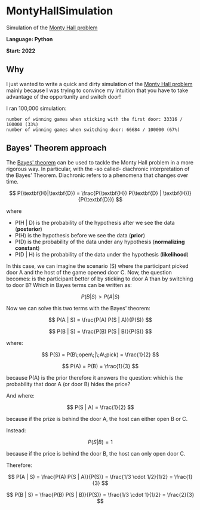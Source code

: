 # MontyHallSimulation
Simulation of the [Monty Hall problem](https://en.wikipedia.org/wiki/Monty_Hall_problem)

**Language: Python**

**Start: 2022**

## Why
I just wanted to write a quick and dirty simulation of the [Monty Hall problem](https://en.wikipedia.org/wiki/Monty_Hall_problem) mainly because I was trying to convince my intuition that you have to take advantage of the opportunity and switch door!

I ran 100,000 simulation:

```
number of winning games when sticking with the first door: 33316 / 100000 (33%)
number of winning games when switching door: 66684 / 100000 (67%)
```

## Bayes' Theorem approach
The [Bayes' theorem](https://en.wikipedia.org/wiki/Bayes%27_theorem) can be used to tackle the Monty Hall problem in a more rigorous way. In particular, with the -so called- diachronic interpretation of the Bayes' Theorem. Diachronic refers to a phenomena that changes over time.

$$ P(\textbf{H}|\textbf{D}) = \frac{P(\textbf{H}) P(\textbf{D} | \textbf{H})}{P(\textbf{D})} $$

where

- P(H | D) is the probability of the hypothesis after we see the data (**posterior**)
- P(H) is the hypothesis before we see the data (**prior**)
- P(D) is the probability of the data under any hypothesis (**normalizing constant**)
- P(D | H) is the probability of the data under the hypothesis (**likelihood**)

In this case, we can imagine the scenario (S) where the participant picked door A and the host of the game opened door C. Now, the question becomes: is the participant better of by sticking to door A than by switching to door B? Which in Bayes terms can be written as:

$$ P(B | S) > P(A | S) $$

Now we can solve this two terms with the Bayes' theorem:

$$ P(A | S) = \frac{P(A) P(S | A)}{P(S)} $$

$$ P(B | S) = \frac{P(B) P(S | B)}{P(S)} $$

where:

$$ P(S) = P(B\;open\;|\;A\;pick) = \frac{1}{2} $$

$$ P(A) = P(B) = \frac{1}{3} $$

because P(A) is the prior therefore it answers the question: which is the probability that door A (or door B) hides the price? 

And where:

$$ P(S | A) = \frac{1}{2} $$

because if the prize is behind the door A, the host can either open B or C.

Instead:

$$ P(S | B) = 1 $$

because if the price is behind the door B, the host can only open door C.

Therefore:

$$ P(A | S) = \frac{P(A) P(S | A)}{P(S)} = \frac{1/3 \cdot 1/2}{1/2} = \frac{1}{3} $$

$$ P(B | S) = \frac{P(B) P(S | B)}{P(S)} = \frac{1/3 \cdot 1}{1/2} = \frac{2}{3} $$


